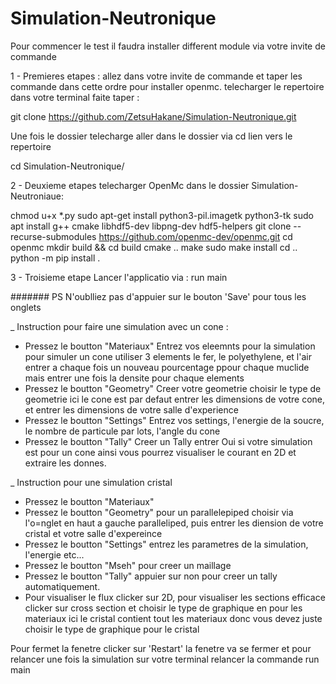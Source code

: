 # Simulation-Neutronique
Pour commencer le test il faudra installer different module via votre invite de commande 

1 - Premieres etapes : allez dans votre invite de commande et taper les commande dans cette ordre pour installer openmc.
telecharger le repertoire dans votre terminal faite taper :

git clone https://github.com/ZetsuHakane/Simulation-Neutronique.git

Une fois le dossier telecharge aller dans le dossier via cd lien vers le repertoire 

cd Simulation-Neutronique/

2 - Deuxieme etapes telecharger OpenMc dans le dossier Simulation-Neutroniaue:

chmod u+x *.py
sudo apt-get install python3-pil.imagetk  python3-tk
sudo apt install g++ cmake libhdf5-dev libpng-dev hdf5-helpers
git clone --recurse-submodules https://github.com/openmc-dev/openmc.git
cd openmc
mkdir build && cd build
cmake ..
make
sudo make install
cd ..
python -m pip install .

3 - Troisieme etape 
Lancer l'applicatio via :
run main 

####### PS N'oublliez pas d'appuier sur le bouton 'Save' pour tous les onglets

_ Instruction pour faire une simulation avec un cone : 

- Pressez le boutton "Materiaux" Entrez vos eleemnts pour la simulation pour simuler un cone utiliser 3 elements le fer, le polyethylene, et l'air entrer a chaque fois un nouveau pourcentage ppour chaque muclide mais entrer une fois la densite pour chaque elements
- Pressez le boutton "Geometry" Creer votre geometrie choisir le type de geometrie ici le cone est par defaut entrer les dimensions de votre cone, et entrer les dimensions de votre salle d'experience
- Pressez le boutton "Settings" Entrez vos settings, l'energie de la soucre, le nombre de particule par lots, l'angle du cone
- Pressez le boutton "Tally" Creer un Tally entrer Oui si votre simulation est pour un cone ainsi vous pourrez visualiser le courant en 2D et extraire les donnes.
  
_ Instruction pour une simulation cristal 

- Pressez le boutton "Materiaux"
- Pressez le boutton "Geometry" pour un parallelepiped choisir via l'o=nglet en haut a gauche paralleliped, puis entrer les diension de votre cristal et votre salle d'expereince 
- Pressez le boutton "Settings" entrez les parametres de la simulation, l'energie etc...
- Pressez le boutton "Mseh" pour creer un maillage
- Pressez le boutton "Tally" appuier sur non pour creer un tally automatiquement.
- Pour visualiser le flux clicker sur 2D, pour visualiser les sections efficace clicker sur cross section et choisir le type de graphique en pour les materiaux ici le cristal contient tout les materiaux donc vous devez juste choisir le type de graphique pour le cristal

Pour fermet la fenetre clicker sur 'Restart' la fenetre va se fermer et pour relancer une fois la simulation sur votre terminal relancer la commande 
run main 
